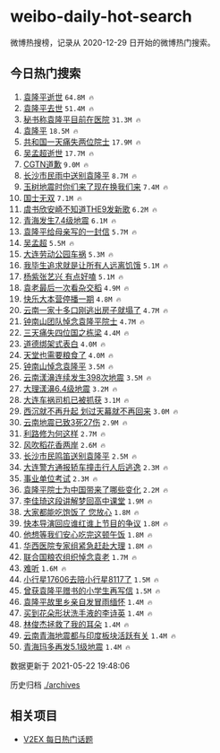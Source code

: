 # weibo-daily-hot-search

微博热搜榜，记录从 2020-12-29 日开始的微博热门搜索。

## 今日热门搜索

<!-- BEGIN -->

1. [袁隆平逝世](https://s.weibo.com/weibo?q=%23%E8%A2%81%E9%9A%86%E5%B9%B3%E9%80%9D%E4%B8%96%23&Refer=top) `64.8M 🔥`
1. [袁隆平去世](https://s.weibo.com/weibo?q=%23%E8%A2%81%E9%9A%86%E5%B9%B3%E5%8E%BB%E4%B8%96%23&Refer=top) `51.4M 🔥`
1. [秘书称袁隆平目前在医院](https://s.weibo.com/weibo?q=%23%E7%A7%98%E4%B9%A6%E7%A7%B0%E8%A2%81%E9%9A%86%E5%B9%B3%E7%9B%AE%E5%89%8D%E5%9C%A8%E5%8C%BB%E9%99%A2%23&Refer=top) `31.3M 🔥`
1. [袁隆平](https://s.weibo.com/weibo?q=%E8%A2%81%E9%9A%86%E5%B9%B3&Refer=top) `18.5M 🔥`
1. [共和国一天痛失两位院士](https://s.weibo.com/weibo?q=%23%E5%85%B1%E5%92%8C%E5%9B%BD%E4%B8%80%E5%A4%A9%E7%97%9B%E5%A4%B1%E4%B8%A4%E4%BD%8D%E9%99%A2%E5%A3%AB%23&Refer=top) `17.9M 🔥`
1. [吴孟超逝世](https://s.weibo.com/weibo?q=%23%E5%90%B4%E5%AD%9F%E8%B6%85%E9%80%9D%E4%B8%96%23&Refer=top) `17.7M 🔥`
1. [CGTN道歉](https://s.weibo.com/weibo?q=%23CGTN%E9%81%93%E6%AD%89%23&Refer=top) `9.0M 🔥`
1. [长沙市民雨中送别袁隆平](https://s.weibo.com/weibo?q=%23%E9%95%BF%E6%B2%99%E5%B8%82%E6%B0%91%E9%9B%A8%E4%B8%AD%E9%80%81%E5%88%AB%E8%A2%81%E9%9A%86%E5%B9%B3%23&Refer=top) `8.7M 🔥`
1. [玉树地震时你们来了现在换我们来](https://s.weibo.com/weibo?q=%23%E7%8E%89%E6%A0%91%E5%9C%B0%E9%9C%87%E6%97%B6%E4%BD%A0%E4%BB%AC%E6%9D%A5%E4%BA%86%E7%8E%B0%E5%9C%A8%E6%8D%A2%E6%88%91%E4%BB%AC%E6%9D%A5%23&Refer=top) `7.4M 🔥`
1. [国士无双](https://s.weibo.com/weibo?q=%E5%9B%BD%E5%A3%AB%E6%97%A0%E5%8F%8C&Refer=top) `7.1M 🔥`
1. [虞书欣安崎不知道THE9发新歌](https://s.weibo.com/weibo?q=%23%E8%99%9E%E4%B9%A6%E6%AC%A3%E5%AE%89%E5%B4%8E%E4%B8%8D%E7%9F%A5%E9%81%93THE9%E5%8F%91%E6%96%B0%E6%AD%8C%23&Refer=top) `6.2M 🔥`
1. [青海发生7.4级地震](https://s.weibo.com/weibo?q=%23%E9%9D%92%E6%B5%B7%E5%8F%91%E7%94%9F7.4%E7%BA%A7%E5%9C%B0%E9%9C%87%23&Refer=top) `6.1M 🔥`
1. [袁隆平给母亲写的一封信](https://s.weibo.com/weibo?q=%23%E8%A2%81%E9%9A%86%E5%B9%B3%E7%BB%99%E6%AF%8D%E4%BA%B2%E5%86%99%E7%9A%84%E4%B8%80%E5%B0%81%E4%BF%A1%23&Refer=top) `5.7M 🔥`
1. [吴孟超](https://s.weibo.com/weibo?q=%E5%90%B4%E5%AD%9F%E8%B6%85&Refer=top) `5.5M 🔥`
1. [大连劳动公园车祸](https://s.weibo.com/weibo?q=%E5%A4%A7%E8%BF%9E%E5%8A%B3%E5%8A%A8%E5%85%AC%E5%9B%AD%E8%BD%A6%E7%A5%B8&Refer=top) `5.3M 🔥`
1. [我毕生追求就是让所有人远离饥饿](https://s.weibo.com/weibo?q=%23%E6%88%91%E6%AF%95%E7%94%9F%E8%BF%BD%E6%B1%82%E5%B0%B1%E6%98%AF%E8%AE%A9%E6%89%80%E6%9C%89%E4%BA%BA%E8%BF%9C%E7%A6%BB%E9%A5%A5%E9%A5%BF%23&Refer=top) `5.1M 🔥`
1. [杨紫张艺兴 有点好嗑](https://s.weibo.com/weibo?q=%E6%9D%A8%E7%B4%AB%E5%BC%A0%E8%89%BA%E5%85%B4%20%E6%9C%89%E7%82%B9%E5%A5%BD%E5%97%91&Refer=top) `5.1M 🔥`
1. [袁老最后一次看杂交稻](https://s.weibo.com/weibo?q=%23%E8%A2%81%E8%80%81%E6%9C%80%E5%90%8E%E4%B8%80%E6%AC%A1%E7%9C%8B%E6%9D%82%E4%BA%A4%E7%A8%BB%23&Refer=top) `4.9M 🔥`
1. [快乐大本营停播一期](https://s.weibo.com/weibo?q=%23%E5%BF%AB%E4%B9%90%E5%A4%A7%E6%9C%AC%E8%90%A5%E5%81%9C%E6%92%AD%E4%B8%80%E6%9C%9F%23&Refer=top) `4.8M 🔥`
1. [云南一家十多口刚逃出房子就塌了](https://s.weibo.com/weibo?q=%23%E4%BA%91%E5%8D%97%E4%B8%80%E5%AE%B6%E5%8D%81%E5%A4%9A%E5%8F%A3%E5%88%9A%E9%80%83%E5%87%BA%E6%88%BF%E5%AD%90%E5%B0%B1%E5%A1%8C%E4%BA%86%23&Refer=top) `4.7M 🔥`
1. [钟南山团队悼念袁隆平院士](https://s.weibo.com/weibo?q=%E9%92%9F%E5%8D%97%E5%B1%B1%E5%9B%A2%E9%98%9F%E6%82%BC%E5%BF%B5%E8%A2%81%E9%9A%86%E5%B9%B3%E9%99%A2%E5%A3%AB&Refer=top) `4.7M 🔥`
1. [三天痛失四位国之栋梁](https://s.weibo.com/weibo?q=%23%E4%B8%89%E5%A4%A9%E7%97%9B%E5%A4%B1%E5%9B%9B%E4%BD%8D%E5%9B%BD%E4%B9%8B%E6%A0%8B%E6%A2%81%23&Refer=top) `4.4M 🔥`
1. [道德绑架式表白](https://s.weibo.com/weibo?q=%23%E9%81%93%E5%BE%B7%E7%BB%91%E6%9E%B6%E5%BC%8F%E8%A1%A8%E7%99%BD%23&Refer=top) `4.0M 🔥`
1. [天堂也需要粮食了](https://s.weibo.com/weibo?q=%23%E5%A4%A9%E5%A0%82%E4%B9%9F%E9%9C%80%E8%A6%81%E7%B2%AE%E9%A3%9F%E4%BA%86%23&Refer=top) `4.0M 🔥`
1. [钟南山悼念袁隆平](https://s.weibo.com/weibo?q=%E9%92%9F%E5%8D%97%E5%B1%B1%E6%82%BC%E5%BF%B5%E8%A2%81%E9%9A%86%E5%B9%B3&Refer=top) `3.5M 🔥`
1. [云南漾濞连续发生398次地震](https://s.weibo.com/weibo?q=%23%E4%BA%91%E5%8D%97%E6%BC%BE%E6%BF%9E%E8%BF%9E%E7%BB%AD%E5%8F%91%E7%94%9F398%E6%AC%A1%E5%9C%B0%E9%9C%87%23&Refer=top) `3.5M 🔥`
1. [大理漾濞6.4级地震](https://s.weibo.com/weibo?q=%23%E5%A4%A7%E7%90%86%E6%BC%BE%E6%BF%9E6.4%E7%BA%A7%E5%9C%B0%E9%9C%87%23&Refer=top) `3.2M 🔥`
1. [大连车祸司机已被抓获](https://s.weibo.com/weibo?q=%23%E5%A4%A7%E8%BF%9E%E8%BD%A6%E7%A5%B8%E5%8F%B8%E6%9C%BA%E5%B7%B2%E8%A2%AB%E6%8A%93%E8%8E%B7%23&Refer=top) `3.1M 🔥`
1. [西沉就不再升起 划过天幕就不再回来](https://s.weibo.com/weibo?q=%E8%A5%BF%E6%B2%89%E5%B0%B1%E4%B8%8D%E5%86%8D%E5%8D%87%E8%B5%B7%20%E5%88%92%E8%BF%87%E5%A4%A9%E5%B9%95%E5%B0%B1%E4%B8%8D%E5%86%8D%E5%9B%9E%E6%9D%A5&Refer=top) `3.0M 🔥`
1. [云南地震已致3死27伤](https://s.weibo.com/weibo?q=%23%E4%BA%91%E5%8D%97%E5%9C%B0%E9%9C%87%E5%B7%B2%E8%87%B43%E6%AD%BB27%E4%BC%A4%23&Refer=top) `2.9M 🔥`
1. [利路修为何这样](https://s.weibo.com/weibo?q=%23%E5%88%A9%E8%B7%AF%E4%BF%AE%E4%B8%BA%E4%BD%95%E8%BF%99%E6%A0%B7%23&Refer=top) `2.7M 🔥`
1. [风吹稻花香两岸](https://s.weibo.com/weibo?q=%E9%A3%8E%E5%90%B9%E7%A8%BB%E8%8A%B1%E9%A6%99%E4%B8%A4%E5%B2%B8&Refer=top) `2.6M 🔥`
1. [长沙市民鸣笛送别袁隆平](https://s.weibo.com/weibo?q=%23%E9%95%BF%E6%B2%99%E5%B8%82%E6%B0%91%E9%B8%A3%E7%AC%9B%E9%80%81%E5%88%AB%E8%A2%81%E9%9A%86%E5%B9%B3%23&Refer=top) `2.5M 🔥`
1. [大连警方通报轿车撞击行人后逃逸](https://s.weibo.com/weibo?q=%23%E5%A4%A7%E8%BF%9E%E8%AD%A6%E6%96%B9%E9%80%9A%E6%8A%A5%E8%BD%BF%E8%BD%A6%E6%92%9E%E5%87%BB%E8%A1%8C%E4%BA%BA%E5%90%8E%E9%80%83%E9%80%B8%23&Refer=top) `2.3M 🔥`
1. [事业单位考试](https://s.weibo.com/weibo?q=%E4%BA%8B%E4%B8%9A%E5%8D%95%E4%BD%8D%E8%80%83%E8%AF%95&Refer=top) `2.3M 🔥`
1. [袁隆平院士为中国带来了哪些变化](https://s.weibo.com/weibo?q=%23%E8%A2%81%E9%9A%86%E5%B9%B3%E9%99%A2%E5%A3%AB%E4%B8%BA%E4%B8%AD%E5%9B%BD%E5%B8%A6%E6%9D%A5%E4%BA%86%E5%93%AA%E4%BA%9B%E5%8F%98%E5%8C%96%23&Refer=top) `2.2M 🔥`
1. [李佳琦这段讲解梦回高中课堂](https://s.weibo.com/weibo?q=%23%E6%9D%8E%E4%BD%B3%E7%90%A6%E8%BF%99%E6%AE%B5%E8%AE%B2%E8%A7%A3%E6%A2%A6%E5%9B%9E%E9%AB%98%E4%B8%AD%E8%AF%BE%E5%A0%82%23&Refer=top) `1.9M 🔥`
1. [大家都能吃饱饭了 您放心](https://s.weibo.com/weibo?q=%E5%A4%A7%E5%AE%B6%E9%83%BD%E8%83%BD%E5%90%83%E9%A5%B1%E9%A5%AD%E4%BA%86%20%E6%82%A8%E6%94%BE%E5%BF%83&Refer=top) `1.8M 🔥`
1. [快本导演回应谁红谁上节目的争议](https://s.weibo.com/weibo?q=%23%E5%BF%AB%E6%9C%AC%E5%AF%BC%E6%BC%94%E5%9B%9E%E5%BA%94%E8%B0%81%E7%BA%A2%E8%B0%81%E4%B8%8A%E8%8A%82%E7%9B%AE%E7%9A%84%E4%BA%89%E8%AE%AE%23&Refer=top) `1.8M 🔥`
1. [他想等我们安心吃完这顿午饭](https://s.weibo.com/weibo?q=%23%E4%BB%96%E6%83%B3%E7%AD%89%E6%88%91%E4%BB%AC%E5%AE%89%E5%BF%83%E5%90%83%E5%AE%8C%E8%BF%99%E9%A1%BF%E5%8D%88%E9%A5%AD%23&Refer=top) `1.8M 🔥`
1. [华西医院专家组紧急赶赴大理](https://s.weibo.com/weibo?q=%23%E5%8D%8E%E8%A5%BF%E5%8C%BB%E9%99%A2%E4%B8%93%E5%AE%B6%E7%BB%84%E7%B4%A7%E6%80%A5%E8%B5%B6%E8%B5%B4%E5%A4%A7%E7%90%86%23&Refer=top) `1.8M 🔥`
1. [联合国粮农组织悼念袁老](https://s.weibo.com/weibo?q=%23%E8%81%94%E5%90%88%E5%9B%BD%E7%B2%AE%E5%86%9C%E7%BB%84%E7%BB%87%E6%82%BC%E5%BF%B5%E8%A2%81%E8%80%81%23&Refer=top) `1.7M 🔥`
1. [难听](https://s.weibo.com/weibo?q=%23%E9%9A%BE%E5%90%AC%23&Refer=top) `1.6M 🔥`
1. [小行星17606去陪小行星8117了](https://s.weibo.com/weibo?q=%23%E5%B0%8F%E8%A1%8C%E6%98%9F17606%E5%8E%BB%E9%99%AA%E5%B0%8F%E8%A1%8C%E6%98%9F8117%E4%BA%86%23&Refer=top) `1.5M 🔥`
1. [曾获袁隆平赠书的小学生再写信](https://s.weibo.com/weibo?q=%23%E6%9B%BE%E8%8E%B7%E8%A2%81%E9%9A%86%E5%B9%B3%E8%B5%A0%E4%B9%A6%E7%9A%84%E5%B0%8F%E5%AD%A6%E7%94%9F%E5%86%8D%E5%86%99%E4%BF%A1%23&Refer=top) `1.5M 🔥`
1. [袁隆平故里乡亲自发冒雨缅怀](https://s.weibo.com/weibo?q=%23%E8%A2%81%E9%9A%86%E5%B9%B3%E6%95%85%E9%87%8C%E4%B9%A1%E4%BA%B2%E8%87%AA%E5%8F%91%E5%86%92%E9%9B%A8%E7%BC%85%E6%80%80%23&Refer=top) `1.4M 🔥`
1. [买到花朵形状洗手液的李诗英](https://s.weibo.com/weibo?q=%23%E4%B9%B0%E5%88%B0%E8%8A%B1%E6%9C%B5%E5%BD%A2%E7%8A%B6%E6%B4%97%E6%89%8B%E6%B6%B2%E7%9A%84%E6%9D%8E%E8%AF%97%E8%8B%B1%23&Refer=top) `1.4M 🔥`
1. [林俊杰拯救了我的耳朵](https://s.weibo.com/weibo?q=%23%E6%9E%97%E4%BF%8A%E6%9D%B0%E6%8B%AF%E6%95%91%E4%BA%86%E6%88%91%E7%9A%84%E8%80%B3%E6%9C%B5%23&Refer=top) `1.4M 🔥`
1. [云南青海地震都与印度板块活跃有关](https://s.weibo.com/weibo?q=%23%E4%BA%91%E5%8D%97%E9%9D%92%E6%B5%B7%E5%9C%B0%E9%9C%87%E9%83%BD%E4%B8%8E%E5%8D%B0%E5%BA%A6%E6%9D%BF%E5%9D%97%E6%B4%BB%E8%B7%83%E6%9C%89%E5%85%B3%23&Refer=top) `1.4M 🔥`
1. [青海玛多再发5.1级地震](https://s.weibo.com/weibo?q=%23%E9%9D%92%E6%B5%B7%E7%8E%9B%E5%A4%9A%E5%86%8D%E5%8F%915.1%E7%BA%A7%E5%9C%B0%E9%9C%87%23&Refer=top) `1.4M 🔥`

数据更新于 2021-05-22 19:48:06

<!-- END -->

历史归档 [./archives](./archives)

## 相关项目

- [V2EX 每日热门话题](https://github.com/boojack/v2ex-daily-hot-topic)

